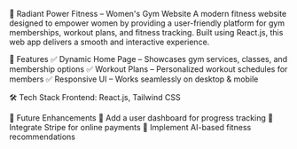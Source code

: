 💪 Radiant Power Fitness – Women's Gym Website
A modern fitness website designed to empower women by providing a user-friendly platform for gym memberships, workout plans, and fitness tracking. Built using React.js, this web app delivers a smooth and interactive experience.

🚀 Features
✅ Dynamic Home Page – Showcases gym services, classes, and membership options
✅ Workout Plans – Personalized workout schedules for members
✅ Responsive UI – Works seamlessly on desktop & mobile

🛠 Tech Stack
Frontend: React.js, Tailwind CSS

📌 Future Enhancements
🚀 Add a user dashboard for progress tracking
🚀 Integrate Stripe for online payments
🚀 Implement AI-based fitness recommendations

